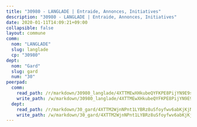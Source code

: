```yaml
---
title: "30980 - LANGLADE | Entraide, Annonces, Initiatives"
description: "30980 - LANGLADE | Entraide, Annonces, Initiatives"
date: 2020-01-11T14:09:21+09:00
collapsible: false
layout: commune
comm:
  nom: "LANGLADE"
  slug: langlade
  cp: "30980"
dept:
  nom: "Gard"
  slug: gard
  num: "30"
peerpad:
  comm:
    read_path: /r/markdown/30980_langlade/4XTTMEwXHkubeQYFKPE8PijYN9E9s8nycbwvaZ1pHK8VbzAM6
    write_path: /w/markdown/30980_langlade/4XTTMEwXHkubeQYFKPE8PijYN9E9s8nycbwvaZ1pHK8VbzAM6-K3TgUKC94dYyGzn2ade1Dx4d9tvybMbbVzuiUX7BhTia8ArBXAXXXpg8aEKih5cFiJZL7mg7CSAhaz7cbEwjDfLh4YhSbbVZM2nnAcXxB8rXCY9TRxiik5Ais3o4epVTYoTGumCU
  dept:
    read_path: /r/markdown/30_gard/4XTTM2WjnNPnt1LYBRz8uSfoyfwv6abKjKjNdBGxuvymmgvkj
    write_path: /w/markdown/30_gard/4XTTM2WjnNPnt1LYBRz8uSfoyfwv6abKjKjNdBGxuvymmgvkj-K3TgUpCvFefN2LRJ7huXqVovWWqmjJgEMWkVs9s4fhfrGjyZZK9z4gxyddycCKs6S9BWFUcJqqZYCKuxj79SWNiGiob7Xchr25rMmkVQhAFrAwBxAqY3T99GTsQfKxLrXrnx3pGK
---
```


